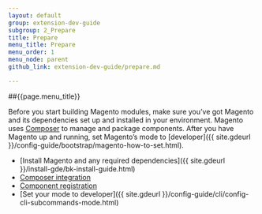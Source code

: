 ```yaml
---
layout: default
group: extension-dev-guide
subgroup: 2_Prepare
title: Prepare
menu_title: Prepare
menu_order: 1
menu_node: parent
github_link: extension-dev-guide/prepare.md

---
```


##{{page.menu_title}}


Before you start building Magento modules, make sure you&#8217;ve got Magento and its dependencies set up and installed in your environment. Magento uses [Composer](http://getcomposer.org) to manage and package components. After you have Magento up and running, set Magento&#8217;s mode to [developer]({{ site.gdeurl }}/config-guide/bootstrap/magento-how-to-set.html).

* [Install Magento and any required dependencies]({{ site.gdeurl }}/install-gde/bk-install-guide.html)
* [Composer integration](composer-integration.html)
* [Component registration](component-registration.html)
* [Set your mode to developer]({{ site.gdeurl }}/config-guide/cli/config-cli-subcommands-mode.html)
<!-- * [Determine your file structure](x) -->
